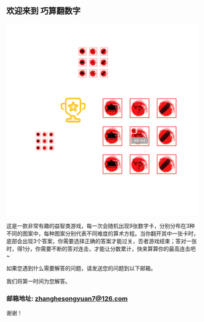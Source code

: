 ## 欢迎来到 巧算翻数字

![Image](icon-1024.png)

这是一款非常有趣的益智类游戏，每一次会随机出现9张数字卡，分别分布在3种不同的图案中，每种图案分别代表不同难度的算术方程。当你翻开其中一张卡时，底部会出现3个答案，你需要选择正确的答案才能过关，否者游戏结束；答对一张时，得1分，你需要不断的答对连击，才能让分数累计，快来算算你的最高连击吧~


如果您遇到什么需要解答的问题，请发送您的问题到以下邮箱。

我们将第一时间为您解答。

### 邮箱地址: zhanghesongyuan7@126.com

谢谢！
